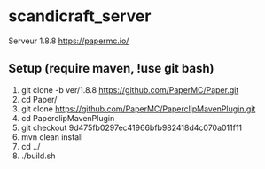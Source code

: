 # scandicraft_server

Serveur 1.8.8 https://papermc.io/

## Setup (require maven, !use git bash)
1. git clone -b ver/1.8.8 https://github.com/PaperMC/Paper.git
2. cd Paper/
3. git clone https://github.com/PaperMC/PaperclipMavenPlugin.git
4. cd PaperclipMavenPlugin
5. git checkout 9d475fb0297ec41966bfb982418d4c070a011f11
6. mvn clean install
7. cd ../
8. ./build.sh